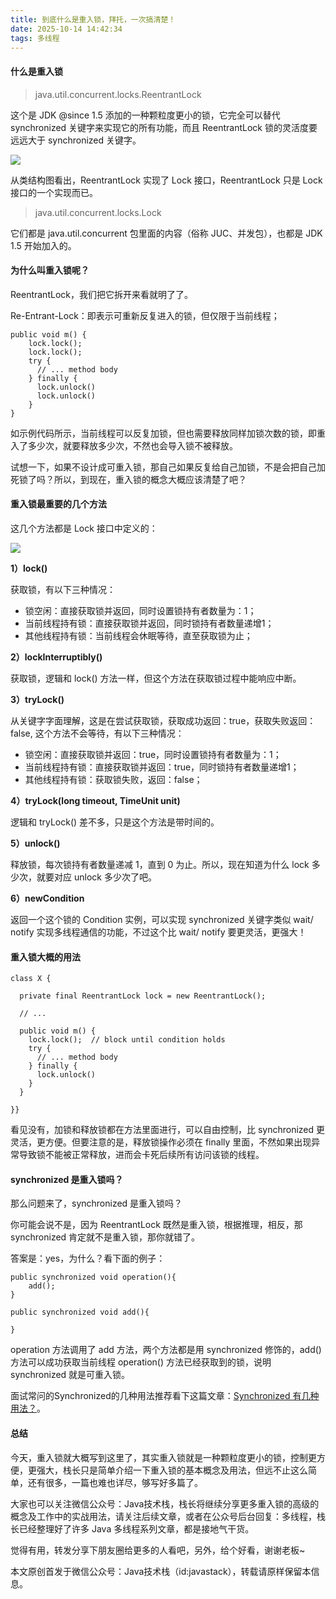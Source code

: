 ```yaml
---
title: 到底什么是重入锁，拜托，一次搞清楚！
date: 2025-10-14 14:42:34
tags: 多线程
---
```



#### 什么是重入锁

> java.util.concurrent.locks.ReentrantLock

这个是 JDK @since 1.5 添加的一种颗粒度更小的锁，它完全可以替代 synchronized 关键字来实现它的所有功能，而且 ReentrantLock 锁的灵活度要远远大于 synchronized 关键字。

![](http://img.javastack.cn/ReentrantLock.png)

从类结构图看出，ReentrantLock 实现了 Lock 接口，ReentrantLock 只是 Lock 接口的一个实现而已。

> java.util.concurrent.locks.Lock

它们都是 java.util.concurrent 包里面的内容（俗称 JUC、并发包），也都是 JDK 1.5 开始加入的。

#### 为什么叫重入锁呢？

ReentrantLock，我们把它拆开来看就明了了。

Re-Entrant-Lock：即表示可重新反复进入的锁，但仅限于当前线程；

```
public void m() {
    lock.lock();
    lock.lock();
    try {
      // ... method body
    } finally {
      lock.unlock()
      lock.unlock()
    }
}
```

如示例代码所示，当前线程可以反复加锁，但也需要释放同样加锁次数的锁，即重入了多少次，就要释放多少次，不然也会导入锁不被释放。

试想一下，如果不设计成可重入锁，那自己如果反复给自己加锁，不是会把自己加死锁了吗？所以，到现在，重入锁的概念大概应该清楚了吧？

#### 重入锁最重要的几个方法

这几个方法都是 Lock 接口中定义的：

![](http://img.javastack.cn/Lock.png)

**1）lock()**

获取锁，有以下三种情况：

- 锁空闲：直接获取锁并返回，同时设置锁持有者数量为：1；
- 当前线程持有锁：直接获取锁并返回，同时锁持有者数量递增1；
- 其他线程持有锁：当前线程会休眠等待，直至获取锁为止；

**2）lockInterruptibly()**

获取锁，逻辑和 lock() 方法一样，但这个方法在获取锁过程中能响应中断。

**3）tryLock()**

从关键字字面理解，这是在尝试获取锁，获取成功返回：true，获取失败返回：false, 这个方法不会等待，有以下三种情况：

- 锁空闲：直接获取锁并返回：true，同时设置锁持有者数量为：1；
- 当前线程持有锁：直接获取锁并返回：true，同时锁持有者数量递增1；
- 其他线程持有锁：获取锁失败，返回：false；

**4）tryLock(long timeout, TimeUnit unit)**

逻辑和 tryLock() 差不多，只是这个方法是带时间的。

**5）unlock()**

释放锁，每次锁持有者数量递减 1，直到 0 为止。所以，现在知道为什么 lock 多少次，就要对应 unlock 多少次了吧。

**6）newCondition**

返回一个这个锁的 Condition 实例，可以实现 synchronized 关键字类似 wait/ notify 实现多线程通信的功能，不过这个比 wait/ notify 要更灵活，更强大！

#### 重入锁大概的用法

```
class X {

  private final ReentrantLock lock = new ReentrantLock();
  
  // ...

  public void m() {
    lock.lock();  // block until condition holds
    try {
      // ... method body
    } finally {
      lock.unlock()
    }
  }
  
}}
```

看见没有，加锁和释放锁都在方法里面进行，可以自由控制，比 synchronized 更灵活，更方便。但要注意的是，释放锁操作必须在 finally 里面，不然如果出现异常导致锁不能被正常释放，进而会卡死后续所有访问该锁的线程。

#### synchronized 是重入锁吗？

那么问题来了，synchronized 是重入锁吗？

你可能会说不是，因为 ReentrantLock 既然是重入锁，根据推理，相反，那 synchronized 肯定就不是重入锁，那你就错了。

答案是：yes，为什么？看下面的例子：

```
public synchronized void operation(){
    add();
}

public synchronized void add(){

}
```

operation 方法调用了 add 方法，两个方法都是用 synchronized 修饰的，add()  方法可以成功获取当前线程 operation() 方法已经获取到的锁，说明 synchronized 就是可重入锁。

面试常问的Synchronized的几种用法推荐看下这篇文章：[Synchronized 有几种用法？](https://mp.weixin.qq.com/s/9h6VjHAmLA3twD6Y-FqfwA)。

#### 总结

今天，重入锁就大概写到这里了，其实重入锁就是一种颗粒度更小的锁，控制更方便，更强大，栈长只是简单介绍一下重入锁的基本概念及用法，但远不止这么简单，还有很多，一篇也难也详尽，够写好多篇了。

大家也可以关注微信公众号：Java技术栈，栈长将继续分享更多重入锁的高级的概念及工作中的实战用法，请关注后续文章，或者在公众号后台回复：多线程，栈长已经整理好了许多 Java 多线程系列文章，都是接地气干货。

觉得有用，转发分享下朋友圈给更多的人看吧，另外，给个好看，谢谢老板~

本文原创首发于微信公众号：Java技术栈（id:javastack），转载请原样保留本信息。
